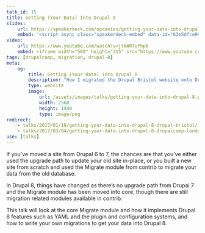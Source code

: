 ```yaml
---
talk_id: 15
title: Getting (Your Data) Into Drupal 8
slides:
    url: https://speakerdeck.com/opdavies/getting-your-data-into-drupal-8-drupal-bristol
    embed: '<script async class="speakerdeck-embed" data-id="63e5dfce996e46699e304d50e896477b" data-ratio="1.77777777777778" src="//speakerdeck.com/assets/embed.js"></script>'
video:
    url: https://www.youtube.com/watch?v=jtmARTuYhp8
    embed: <iframe width="560" height="315" src="https://www.youtube.com/embed/jtmARTuYhp8" frameborder="0" allowfullscreen></iframe>
tags: [drupalcamp, migration, drupal-8]
meta:
    og:
        title: Getting (Your Data) into Drupal 8
        description: "How I migrated the Drupal Bristol website onto Drupal 8."
        type: website
        image:
            url: /assets/images/talks/getting-your-data-into-drupal-8.png
            width: 2560
            height: 1440
            type: image/png
redirect:
    - talks/2017/01/18/getting-your-data-into-drupal-8-drupal-bristol/
    - talks/2017/03/04/getting-your-data-into-drupal-8-drupalcamp-london-2017/
use: [talks]
---
```

If you’ve moved a site from Drupal 6 to 7, the chances are that you’ve either used the upgrade path to update your old site in-place, or you built a new site from scratch and used the Migrate module from contrib to migrate your data from the old database.

In Drupal 8, things have changed as there’s no upgrade path from Drupal 7 and the Migrate module has been moved into core, though there are still migration related modules available in contrib.

This talk will look at the core Migrate module and how it implements Drupal 8 features such as YAML and the plugin and configuration systems, and how to write your own migrations to get your data into Drupal 8.
